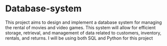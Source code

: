 # Database-system
This project aims to design and implement a database system for managing the rental of movies and video games. This system will allow for efficient storage, retrieval, and management of data related to customers, inventory, rentals, and returns. I will be using both SQL and Python for this project
